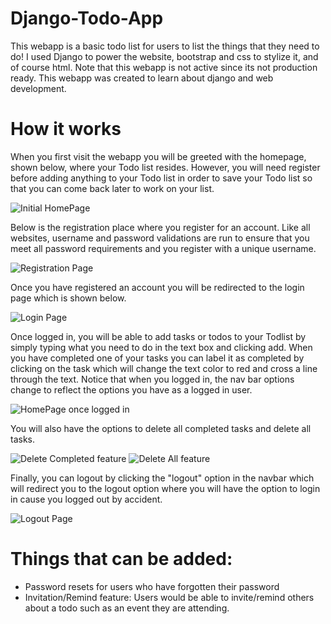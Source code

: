 # Django-Todo-App
This webapp is a basic todo list for users to list the things that they need to do! I used Django to power the website, bootstrap and css to stylize it, and of course html. Note that this webapp is not active since its not production ready. This webapp was created to learn about django and web development.

# How it works
When you first visit the webapp you will be greeted with the homepage, shown below, where your Todo list resides. However, you will need register before adding anything to your Todo list in order to save your Todo list so that you can come back later to work on your list.

![Initial HomePage](https://i.imgur.com/zIWLYRv.png)

Below is the registration place where you register for an account. Like all websites, username and password validations are run to ensure that you meet all password requirements and you register with a unique username.

![Registration Page](https://i.imgur.com/8Rstkws.png)

Once you have registered an account you will be redirected to the login page which is shown below.

![Login Page](https://i.imgur.com/AKo5UXD.png)

Once logged in, you will be able to add tasks or todos to your Todlist by simply typing what you need to do in the text box and clicking add. When you have completed one of your tasks you can label it as completed by clicking on the task which will change the text color to red and cross a line through the text. Notice that when you logged in, the nav bar options change to reflect the options you have as a logged in user.

![HomePage once logged in](https://i.imgur.com/LKWUUHj.png)

You will also have the options to delete all completed tasks and delete all tasks.

![Delete Completed feature](https://i.imgur.com/5njGYwm.png) ![Delete All feature](https://i.imgur.com/78JW17j.png)

Finally, you can logout by clicking the "logout" option in the navbar which will redirect you to the logout option where you will have the option to login in cause you logged out by accident.

![Logout Page](https://i.imgur.com/JHTTmjV.png)

# Things that can be added:
- Password resets for users who have forgotten their password
- Invitation/Remind feature: Users would be able to invite/remind others about a todo such as an event they are attending.

